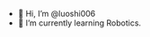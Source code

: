 - 👋 Hi, I’m @luoshi006
- 🌱 I’m currently learning Robotics.

<!---
luoshi006/luoshi006 is a ✨ special ✨ repository because its `README.md` (this file) appears on your GitHub profile.
You can click the Preview link to take a look at your changes.
--->
